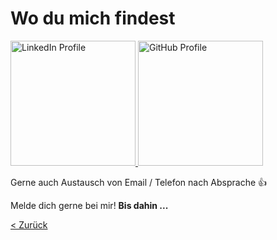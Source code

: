 # Wo du mich findest

<a href="https://linkedin.com/in/fmichalzik"><img src="/./images/linkedin.png" alt="LinkedIn Profile" style="width:200px;height:200px;">  </a><a href="https://github.com/fmichalzik"><img src="/./images/github.png" alt="GitHub Profile" style="width:200px;height:200px;"></a>

Gerne auch Austausch von Email / Telefon nach Absprache 👍

Melde dich gerne bei mir! **Bis dahin ...**

[< Zurück](/)